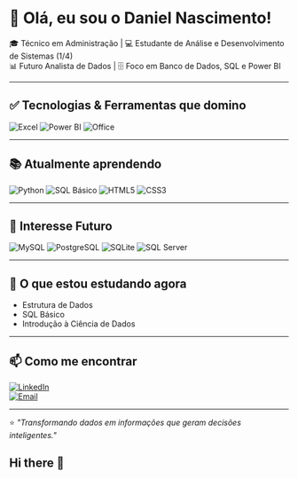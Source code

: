 # 👋 Olá, eu sou o Daniel Nascimento!

🎓 Técnico em Administração | 💻 Estudante de Análise e Desenvolvimento de Sistemas (1/4)  
📊 Futuro Analista de Dados | 🗄️ Foco em Banco de Dados, SQL e Power BI  

---

## ✅ Tecnologias & Ferramentas que domino
![Excel](https://img.shields.io/badge/Excel-217346?style=for-the-badge&logo=microsoft-excel&logoColor=white)
![Power BI](https://img.shields.io/badge/PowerBI-F2C811?style=for-the-badge&logo=powerbi&logoColor=black)
![Office](https://img.shields.io/badge/Microsoft_Office-D83B01?style=for-the-badge&logo=microsoft-office&logoColor=white)

---

## 📚 Atualmente aprendendo
![Python](https://img.shields.io/badge/Python-3776AB?style=for-the-badge&logo=python&logoColor=white)
![SQL Básico](https://img.shields.io/badge/SQL-336791?style=for-the-badge&logo=postgresql&logoColor=white)
![HTML5](https://img.shields.io/badge/HTML5-E34F26?style=for-the-badge&logo=html5&logoColor=white)
![CSS3](https://img.shields.io/badge/CSS3-1572B6?style=for-the-badge&logo=css3&logoColor=white)

---

## 🚀 Interesse Futuro
![MySQL](https://img.shields.io/badge/MySQL-4479A1?style=for-the-badge&logo=mysql&logoColor=white)
![PostgreSQL](https://img.shields.io/badge/PostgreSQL-4169E1?style=for-the-badge&logo=postgresql&logoColor=white)
![SQLite](https://img.shields.io/badge/SQLite-003B57?style=for-the-badge&logo=sqlite&logoColor=white)
![SQL Server](https://img.shields.io/badge/SQL_Server-CC2927?style=for-the-badge&logo=microsoft-sql-server&logoColor=white)

---

## 🌱 O que estou estudando agora
- Estrutura de Dados  
- SQL Básico  
- Introdução à Ciência de Dados  

---

## 📫 Como me encontrar
[![LinkedIn](https://img.shields.io/badge/LinkedIn-0A66C2?style=for-the-badge&logo=linkedin&logoColor=white)](https://linkedin.com/in/seulinkedin)  
[![Email](https://img.shields.io/badge/Email-D14836?style=for-the-badge&logo=gmail&logoColor=white)](mailto:seuemail@email.com)  

---

⭐️ *"Transformando dados em informações que geram decisões inteligentes."*  
## Hi there 👋

<!--
**DevDanielHQ/DevDanielHQ** is a ✨ _special_ ✨ repository because its `README.md` (this file) appears on your GitHub profile.

Here are some ideas to get you started:

- 🔭 I’m currently working on ...
- 🌱 I’m currently learning ...
- 👯 I’m looking to collaborate on ...
- 🤔 I’m looking for help with ...
- 💬 Ask me about ...
- 📫 How to reach me: ...
- 😄 Pronouns: ...
- ⚡ Fun fact: ...
-->
